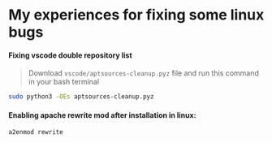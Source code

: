 # My experiences for fixing some linux bugs

#### Fixing vscode double repository list

> Download `vscode/aptsources-cleanup.pyz` file and run this command in your bash terminal

```bash
sudo python3 -OEs aptsources-cleanup.pyz
```


#### Enabling apache rewrite mod after installation in linux:

```bash
a2enmod rewrite
```
